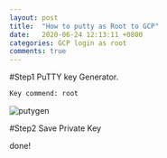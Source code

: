 ```yaml
---
layout: post
title:  "How to putty as Root to GCP"
date:   2020-06-24 12:13:11 +0800
categories: GCP login as root 
comments: true
---
```


#Step1 PuTTY key Generator.

```bash
Key commend: root
```

![putygen](/assets/images/puttygen.jpg)


#Step2 Save Private Key

done!

